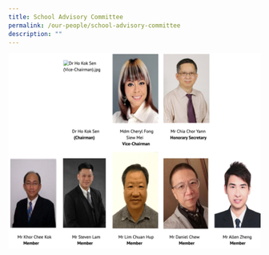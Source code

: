 ```yaml
---
title: School Advisory Committee
permalink: /our-people/school-advisory-committee
description: ""
---
```

![](/images/SAC%20.png)